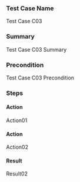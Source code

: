 ### Test Case Name
Test Case C03

### Summary
Test Case C03 Summary

### Precondition
Test Case C03 Precondition

### Steps

#### Action
Action01

#### Action
Action02

#### Result
Result02
